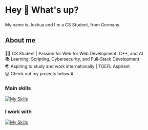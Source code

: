 <h1 align="left">Hey 👋 What's up?</h1>

###

<p align="left">My name is Joshua and I'm a CS Student, from Germany.</p>

###

<h2 align="left">About me</h2>

###

<p align="left">👨‍💻 CS Student | Passion for Web    for Web Development, C++, and AI  <br>📚 Learning:  Scripting, Cybersecurity, and Full-Stack Development  <br>🌏 Aspiring to study and work internationally | TOEFL Aspirant  <br>💻 Check out my projects below ⬇️</p>

###

### Main skills

[![My Skills](https://skillicons.dev/icons?i=c,cpp,java,lua,py)](https://skillicons.dev)



### I work with

[![My Skills](https://skillicons.dev/icons?i=arch,vim,vscode)](https://skillicons.dev)





###
